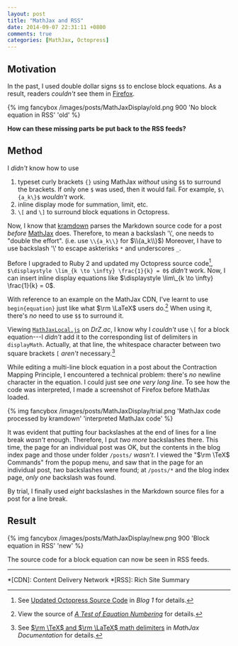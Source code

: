 ```yaml
---
layout: post
title: "MathJax and RSS"
date: 2014-09-07 22:31:11 +0800
comments: true
categories: [MathJax, Octopress]
---
```


Motivation
---

In the past, I used double dollar signs `$$` to enclose block
equations.  As a result, readers *couldn't* see them in [Firefox].

{% img fancybox /images/posts/MathJaxDisplay/old.png 900 'No block equation in RSS' 'old' %}

**How can these missing parts be put back to the RSS feeds?**

<!-- more -->

Method
---

I *didn't* know how to use

1. typeset curly brackets `{}` using MathJax *without* using `$$` to
surround the brackets.  If only one `$` was used, then it would fail.
For example, `$\{a_k\}$` *wouldn't* work.
2. inline display mode for summation, limit, etc.
3. `\[` and `\]` to surround block equations in Octopress.

Now, I know that [kramdown] parses the Markdown source code for a post
*before* [MathJax] does.  Therefore, to mean a backslash '\\', one
needs to "double the effort".  (i.e. use `\\{a_k\\}` for $\\{a_k\\}$)
Moreover, I have to use backslash '\\' to escape askterisks `*` and
underscores `_`.

Before I upgraded to Ruby 2 and updated my Octopress source code[^1],
`$\displaystyle \lim_{k \to \infty} \frac{1}{k} = 0$` *didn't* work.
Now, I can insert inline display equations like
$\displaystyle \lim\_{k \to \infty} \frac{1}{k} = 0$.

With reference to an example on the MathJax CDN, I've learnt to use
`begin{equation}` just like what $\rm \LaTeX$ users do.[^2]  When
using it, there's *no* need to use `$$` to surround it.

Viewing [`MathJaxLocal.js`][JSEg] on *DrZ.ac*, I know why I *couldn't*
use `\[` for a block equation---I *didn't* add it to the corresponding
list of delimiters in `displayMath`.  Actually, at that line, the
whitespace character between two square brackets `[` *aren't*
necessary.[^3]

While editing a multi-line block equation in a post about the
Contraction Mapping Principle, I encountered a technical problem:
there's *no* newline character in the equation.  I could just see
*one very long line*.  To see how the code was interpreted, I made a
screenshot of Firefox before MathJax loaded.

{% img fancybox /images/posts/MathJaxDisplay/trial.png 'MathJax code processed by kramdown' 'interpreted MathJax code' %}

It was evident that putting four backslashes at the end of lines for a
line break *wasn't* enough.  Therefore, I put *two more* backslashes
there.  This time, the page for an individual post was OK, but the
contents in the blog index page and those under folder `/posts/`
*wasn't*.  I viewed the "$\rm \TeX$ Commands" from the popup menu, and
saw that in the page for an individual post, *two* backslashes were
found; at `/posts/*` and the blog index page, *only one* backslash was
found.

By trial, I finally used *eight* backslashes in the Markdown source
files for a post for a line break.

Result
---

{% img fancybox /images/posts/MathJaxDisplay/new.png 900 'Block equation in RSS' 'new' %}

The source code for a block equation can now be seen in RSS feeds.

---
[^1]: See [Updated Octopress Source Code][pp] in *Blog 1* for details.
[^2]:
    View the source of [*A Test of Equation Numbering*][OfficalEg] for
    details.

[^3]:
    See [$\rm \TeX$ and $\rm \LaTeX$ math delimiters][OfficalDoc] in
    *MathJax Documentation* for details.

[Firefox]: https://www.mozilla.org/firefox/
[kramdown]: http://kramdown.gettalong.org/
[MathJax]: http://www.mathjax.org/
[pp]: /blog/2014/08/21/updated-octopress-source-code/
[OfficalEg]: http://cdn.mathjax.org/mathjax/latest/test/sample-eqnum.html
[JSEg]: http://drz.ac/javascripts/MathJaxLocal.js
[OfficalDoc]: http://docs.mathjax.org/en/latest/tex.html#tex-and-latex-math-delimiters

*[CDN]: Content Delivery Network
*[RSS]: Rich Site Summary

